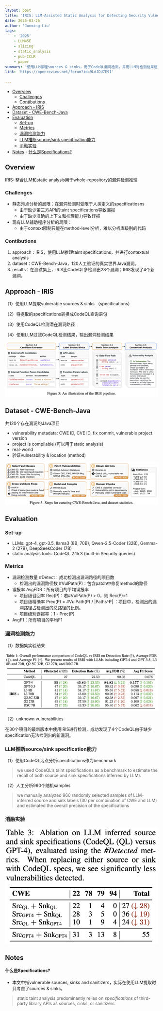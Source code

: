 ```yaml
---
layout: post
title: 'IRIS: LLM-Assisted Static Analysis for Detecting Security Vulnerabilities'
date: 2025-03-26
author: 'Junming Liu'
tags:
    - '2025'
    - LLM4SE
    - slicing
    - static_analysis
    - pub-ICLR
    - paper
summary: '使用LLM推理sources & sinks，用于CodeQL漏洞检测，并用LLM对检测结果进行验证。'
link: 'https://openreview.net/forum?id=9LdJDU7E91'

---
```


- [Overview](#overview)
	- [Challenges](#challenges)
	- [Contibutions](#contibutions)
- [Approach - IRIS](#approach---iris)
- [Dataset - CWE-Bench-Java](#dataset---cwe-bench-java)
- [Evaluation](#evaluation)
	- [Set-up](#set-up)
	- [Metrics](#metrics)
	- [漏洞检测能力](#漏洞检测能力)
	- [LLM推断source/sink specification能力](#llm推断sourcesink-specification能力)
	- [消融实验](#消融实验)
- [Notes](#notes)
		- [什么是Specifications?](#什么是specifications)

## Overview

IRIS: 整合LLM和static analysis用于whole-repository的漏洞检测推理

### Challenges

- 静态污点分析的局限：在漏洞检测时受限于人类定义的specificatiosns
	- 由于缺少第三方API的taint specifications导致漏报
	- 由于缺少准确的上下文和推理能力导致误报
- 现有LLM辅助程序分析的局限：
	- 由于context限制只能在method-level分析，难以分析库级别的代码

### Contibutions

1. approach：IRIS，使用LLM推理taint specifications，并进行contextual analysis
2. dataset：CWE-Bench-Java，120人工验证的真实世界Java漏洞。
3. results：在测试集上，IRIS比CodeQL多检测出28个漏洞；IRIS发现了4个新漏洞。

## Approach - IRIS

（1）使用LLM提取vulnerable sources & sinks （specifications）

（2）将提取的specifications转换成CodeQL查询语句

（3）使用CodeQL检测潜在漏洞路径

（4）使用LLM过滤CodeQL检测结果，输出漏洞检测结果

![](../images/posts/2025-03-25-IRIS/2025-03-25-IRIS.png)

## Dataset - CWE-Bench-Java

共120个存在漏洞的Java项目

- vulnerability metadata: CWE ID, CVE ID, fix commit, vulnerable project version
- project is compilable (可以用于static analysis)
- real-world
- 验证vulnerability & location (method)

![](../images/posts/2025-03-25-IRIS/2025-03-25-IRIS-1.png)

## Evaluation

### Set-up

- LLMs: gpt-4, gpt-3.5, llama3 (8B, 70B), Qwen-2.5-Coder (32B), Gemma-2 (27B), DeepSeekCoder (7B)
- static analysis tools: CodeQL 2.15.3 (built-in Security queries)

### Metrics

- 漏洞检测数量 \#Detect：成功检测出漏洞路径的项目数
	- 检测出的漏洞路径数 \#VulPath(P)：包含patch中修复method的路径
- 误报率 AvgFDR：所有项目的平均误报率
	- 项目级召回率 Rec(P)：若\#VulPath(P) > 0，则 Rec(P)=1
	- 项目级精确率 Prec(P) = \#VulPath(P) / \|Paths^P\| ：项目中，检测出的漏洞路径占检测出的总路径的比例。
	- 项目级别误报率：1 - Prec(P)
- AvgF1：所有项目的平均F1

### 漏洞检测能力

（1）数据集实验结果

![](../images/posts/2025-03-25-IRIS/2025-03-25-IRIS-2.png)

（2）unknown vulnerabilities

在30个项目的最新版本中使用IRIS进行检测，成功发现了4个CodeQL由于缺少specification无法检测出的新漏洞。

### LLM推断source/sink specification能力

（1）使用CodeQL污点分析specifications作为benchmark

> we used CodeQL’s taint specifications as a benchmark to estimate the recall of both source and sink specifications inferred by LLMs

（2）人工分析960个随机samples

> we manually analyzed 960 randomly selected samples of LLM-inferred source and sink labels (30 per combination of CWE and LLM) and estimated the overall precision of the specifications

### 消融实验

![](../images/posts/2025-03-25-IRIS/2025-03-25-IRIS-3.png)

## Notes

#### 什么是Specifications?

*   本文中指vulnerable sources, sinks and sanitizers，实际在使用LLM提取时只考虑了sources & sinks。

> static taint analysis predominantly relies on *specifications* of third-party library APIs as sources, sinks, or sanitizers
